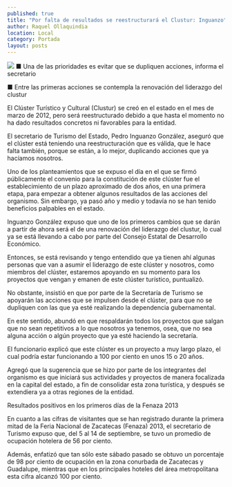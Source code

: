 ```yaml
---
published: true
title: "Por falta de resultados se reestructurará el Clustur: Inguanzo"
author: Raquel Ollaquindia
location: Local
category: Portada
layout: posts
---
```


![](http://i.imgur.com/EbymWnom.jpg)
■ Una de las prioridades es evitar que se dupliquen acciones, informa el secretario

■ Entre las primeras acciones se contempla la renovación del liderazgo del clustur

El Clúster Turístico y Cultural (Clustur) se creó en el estado en el mes de marzo de 2012, pero será reestructurado debido a que hasta el momento no ha dado resultados concretos ni favorables para la entidad.

El secretario de Turismo del Estado, Pedro Inguanzo González, aseguró que el clúster está teniendo una reestructuración que es válida, que le hace falta también, porque se están, a lo mejor, duplicando acciones que ya hacíamos nosotros.

Uno de los planteamientos que se expuso el día en el que se firmó públicamente el convenio para la constitución de este clúster fue el establecimiento de un plazo aproximado de dos años, en una primera etapa, para empezar a obtener algunos resultados de las acciones del organismo. Sin embargo, ya pasó año y medio y todavía no se han tenido beneficios palpables en el estado.

Inguanzo González expuso que uno de los primeros cambios que se darán a partir de ahora será el de una renovación del liderazgo del clustur, lo cual ya se está llevando a cabo por parte del Consejo Estatal de Desarrollo Económico.

Entonces, se está revisando y tengo entendido que ya tienen ahí algunas personas que van a asumir el liderazgo de este clúster y nosotros, como miembros del clúster, estaremos apoyando en su momento para los proyectos que vengan y emanen de este clúster turístico, puntualizó.

No obstante, insistió en que por parte de la Secretaría de Turismo se apoyarán las acciones que se impulsen desde el clúster, para que no se dupliquen con las que ya esté realizando la dependencia gubernamental.

En este sentido, abundó en que respaldarán todos los proyectos que salgan que no sean repetitivos a lo que nosotros ya tenemos, osea, que no sea alguna acción o algún proyecto que ya esté haciendo la secretaría.

El funcionario explicó que este clúster es un proyecto a muy largo plazo, el cual podría estar funcionando a 100 por ciento en unos 15 o 20 años.

Agregó que la sugerencia que se hizo por parte de los integrantes del organismo es que iniciará sus actividades y proyectos de manera focalizada en la capital del estado, a fin de consolidar esta zona turística, y después se extendiera ya a otras regiones de la entidad.

Resultados positivos en los primeros días de la Fenaza 2013

En cuanto a las cifras de visitantes que se han registrado durante la primera mitad de la Feria Nacional de Zacatecas (Fenaza) 2013, el secretario de Turismo expuso que, del 5 al 14 de septiembre, se tuvo un promedio de ocupación hotelera de 56 por ciento.

Además, enfatizó que tan sólo este sábado pasado se obtuvo un porcentaje de 98 por ciento de ocupación en la zona conurbada de Zacatecas y Guadalupe, mientras que en los principales hoteles del área metropolitana esta cifra alcanzó 100 por ciento.
